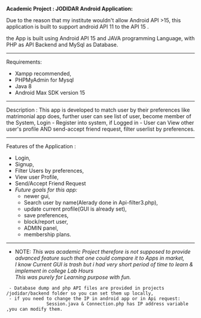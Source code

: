 **Academic Project : 
JODIDAR Android Application:**

Due to the reason that my institute wouldn't allow Android API >15, 
this application is built to support android API 11 to the API 15 .

the App is built using Android API 15 and JAVA programming Language, with PHP as API Backend and MySql as Database.

_________________________________________________________________
Requirements: 
  - Xampp recommended, 
  - PHPMyAdmin for Mysql 
  - Java 8 
  - Android Max SDK version 15 
_________________________________________________________________
Description : 
      This app is developed to match user by their preferences like matrimonial app does, further user can see list of user,
      become member of the System, Login - Register into system,
       if Logged in - User can View other user's profile AND send-accept friend request, filter userlist by preferences.

_________________________________________________________________

 Features of the Application : 
  - Login,
  - Signup,
  - Filter Users by preferences,
  - View user Profile,
  - Send/Accept Friend Request 
  - *Future goals for this app:*
    - newer gui,
    - Search user by name(Alerady done in Api-filter3.php),
    - update current profile(GUI is already set),
    - save preferences,
    - block/report user,
    - ADMIN panel,
    - membership plans. 
____________________________________________________________
- NOTE: *This was academic Project therefore is not supposed to provide advanced feature such that one could compare it to Apps in market,*  
          *I know Current GUI is trash but i had very short period of time to learn & implement in college Lab Hours*  
          *This was purely for Learning purpose with fun.* 
          
 ```
  - Database dump and php API files are provided in projects /jodidar/backend folder so you can set them up locally,
  - if you need to change the IP in android app or in Api request: 
                Session.java & Connection.php has IP address variable ,you can modify them.
